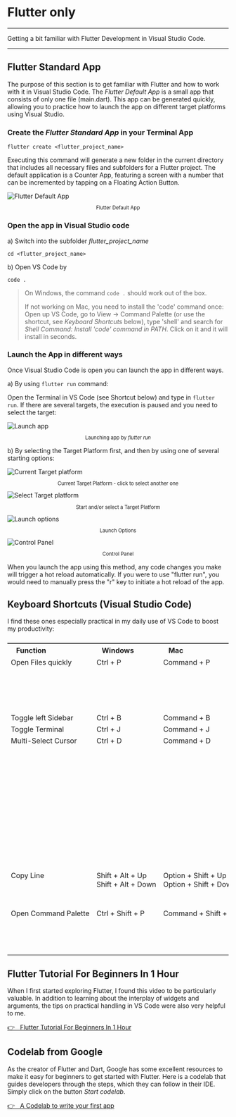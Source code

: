# Flutter only

---

Getting a bit familiar with Flutter Development in Visual Studio Code.

---

## Flutter Standard App

The purpose of this section is to get familiar with Flutter and how to work with it in Visual Studio Code. The _Flutter Default App_ is a small app that consists of only one file (main.dart). This app can be generated quickly, allowing you to practice how to launch the app on different target platforms using Visual Studio.

### Create the _Flutter Standard App_ in your Terminal App

```
flutter create <flutter_project_name>
```

Executing this command will generate a new folder in the current directory that includes all necessary files and subfolders for a Flutter project. The default application is a Counter App, featuring a screen with a number that can be incremented by tapping on a Floating Action Button.

<figure style="margin:0;"><img src="../assets/launchapp/flutter_default_app.jpg" alt="Flutter Default App"><figcaption style="font-size: 0.8em;text-align:center;"><p>Flutter Default App</p></figcaption></figure>

### Open the app in Visual Studio code

a) Switch into the subfolder _flutter_project_name_

```
cd <flutter_project_name>
```

b) Open VS Code by

```
code .
```

> On Windows, the command `code .` should work out of the box.
>
> If not working on Mac, you need to install the 'code' command once:
> Open up VS Code, go to View -> Command Palette (or use the shortcut, see _Keyboard Shortcuts_ below), type 'shell' and search for
> _Shell Command: Install 'code' command in PATH_. Click on it and it will install in seconds.

### Launch the App in different ways

Once Visual Studio Code is open you can launch the app in different ways.

a) By using `flutter run` command:

Open the Terminal in VS Code (see Shortcut below) and type in `flutter run`. If there are several targets, the execution is paused and you need to select the target:

<figure style="margin:0;"><img src="../assets/flutter_run.jpg" alt="Launch app"><figcaption style="font-size: 0.8em;text-align:center;"><p>Launching app by <i>flutter run</i></p></figcaption></figure>

b) By selecting the Target Platform first, and then by using one of several starting options:

<figure style="margin:0;"><img src="../assets/launchapp/launch1.jpg" alt="Current Target platform"><figcaption style="font-size: 0.8em;text-align:center;"><p>Current Target Platform - click to select another one</p></figcaption></figure>

<figure style="margin:0;"><img src="../assets/launchapp/launch2.jpg" alt="Select Target platform"><figcaption style="font-size: 0.8em;text-align:center;"><p>Start and/or select a Target Platform</p></figcaption></figure>

<figure style="margin:0;"><img src="../assets/launchapp/launch3.jpg" alt="Launch options"><figcaption style="font-size: 0.8em;text-align:center;"><p>Launch Options</p></figcaption></figure>

<figure style="margin:0;"><img src="../assets/launchapp/launch4.jpg" alt="Control Panel"><figcaption style="font-size: 0.8em;text-align:center;"><p>Control Panel</p></figcaption></figure>

When you launch the app using this method, any code changes you make will trigger a hot reload automatically. If you were to use "flutter run", you would need to manually press the "r" key to initiate a hot reload of the app.

## Keyboard Shortcuts (Visual Studio Code)

I find these ones especially practical in my daily use of VS Code to boost my productivity:

<table style="display: flex; justify-content: left;">
<tr><th style="text-align:left;padding:5px 20px;">Function</th><th style="text-align:left;padding:5px 20px;">Windows</th><th style="text-align:left;padding:5px 20px;">Mac</th><th>Usage</th></th></tr>
<tr><td style="white-space:nowrap;vertical-align:top;">Open Files quickly</td><td style="white-space:nowrap;vertical-align:top;">Ctrl + P</td>
<td style="white-space:nowrap;vertical-align:top;">Command + P</td><td style="vertical-align:top;">Use the shortcut and start typing the name of the file...</td></tr>
<tr><td style="white-space:nowrap;vertical-align:top;">Toggle left Sidebar</td><td style="white-space:nowrap;vertical-align:top;">Ctrl + B</td>
<td style="white-space:nowrap;vertical-align:top;">Command + B</td><td></td></tr>
<tr><td style="white-space:nowrap;vertical-align:top;">Toggle Terminal</td><td style="white-space:nowrap;vertical-align:top;">Ctrl + J</td>
<td style="white-space:nowrap;vertical-align:top;">Command + J</td><td></td></tr>
<tr><td style="white-space:nowrap;vertical-align:top;">Multi-Select Cursor</td><td style="white-space:nowrap;vertical-align:top;">Ctrl + D</td>
<td style="white-space:nowrap;vertical-align:top;">Command + D</td><td style="vertical-align:top;">When you need to change all occurences of a function or tag in a file, select one. Then use the short cut to select all and make your changes.</td></tr>
<tr><td style="white-space:nowrap;vertical-align:top;">Copy Line</td><td style="white-space:nowrap;vertical-align:top;">Shift + Alt + Up <br> Shift + Alt + Down</td>
<td style="white-space:nowrap;vertical-align:top;">Option + Shift + Up <br> Option + Shift + Down</td><td style="vertical-align:top;">Click in one line and use the shortcut.</td></tr>
<tr><td style="white-space:nowrap;vertical-align:top;">Open Command Palette</td><td style="white-space:nowrap;vertical-align:top;">Ctrl + Shift + P</td>
<td style="white-space:nowrap;vertical-align:top;">Command + Shift + P</td><td style="vertical-align:top;">Use the shortcut and start typing the command...</td></tr>
</table>

###

## Flutter Tutorial For Beginners In 1 Hour

When I first started exploring Flutter, I found this video to be particularly valuable. In addition to learning about the interplay of widgets and arguments, the tips on practical handling in VS Code were also very helpful to me.

<a href="https://www.youtube.com/watch?v=C-fKAzdTrLU" target="_blank">👉 &nbsp; Flutter Tutorial For Beginners In 1 Hour</a>

## Codelab from Google

As the creator of Flutter and Dart, Google has some excellent resources to make it easy for beginners to get started with Flutter. Here is a codelab that guides developers through the steps, which they can follow in their IDE. Simply click on the button _Start codelab_.

<a href="https://docs.flutter.dev/get-started/codelab" target="_blank">👉 &nbsp; A Codelab to write your first app</a>
